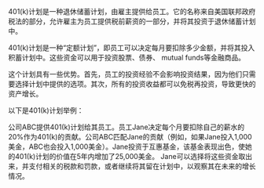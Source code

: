 

401(k)计划是一种退休储蓄计划，由雇主提供给员工。它的名称来自美国联邦政府税法的部分，允许雇主为员工提供税前薪资的一部分，并将其投资于退休储蓄计划中。

401(k)计划是一种“定额计划”，即员工可以决定每月要扣除多少金额，并将其投入积蓄计划中。这些资金可以用于投资股票、债券、 mutual funds等金融商品。

这个计划具有一些优势。首先，员工的投资经验不会影响投资结果，因为他们只需要选择计划中提供的选项。其次，所有的投资收益都可以免税再投资，导致更快的资产增长。

以下是401(k)计划举例：

公司ABC提供401(k)计划给其员工。员工Jane决定每个月要扣除自己的薪水的20%作为401(k)的贡献。公司ABC匹配Jane的贡献（例如，如果Jane投入1,000美金，ABC也会投入1,000美金）。Jane投资于互惠基金，该基金表现出色，使她的401(k)计划的价值在5年内增加了25,000美金。 Jane可以选择将这些资金取出来，并支付相关的税款和罚款，或者继续将其留在计划中，以观察其在未来的增长情况。